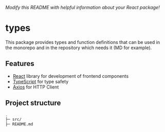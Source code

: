 _Modify this README with helpful information about your React package!_

# types

This package provides types and function definitions that can be used in the monorepo
and in the repository which needs it (MD for example).

## Features

- [React](https://reactjs.org/) library for development of frontend components
- [TypeScript](https://www.typescriptlang.org/) for type safety
- [Axios](https://axios-http.com/) for HTTP Client

## Project structure

```bash
.
├─ src/
├─ README.md
```

